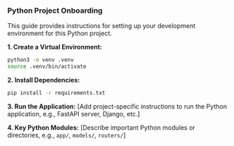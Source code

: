 ### Python Project Onboarding

This guide provides instructions for setting up your development environment for this Python project.

**1. Create a Virtual Environment:**

```bash
python3 -m venv .venv
source .venv/bin/activate
```

**2. Install Dependencies:**

```bash
pip install -r requirements.txt
```

**3. Run the Application:**
[Add project-specific instructions to run the Python application, e.g., FastAPI server, Django, etc.]

**4. Key Python Modules:**
[Describe important Python modules or directories, e.g., `app/`, `models/`, `routers/`]
